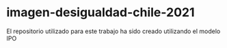 # imagen-desigualdad-chile-2021

El repositorio utilizado para este trabajo ha sido creado utilizando el modelo IPO
